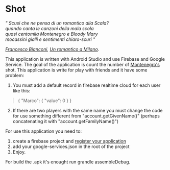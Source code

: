 # Shot

*" Scusi*
  *che ne pensa di un romantico alla Scala?*<br>
  *quando canta le canzoni della mala scola*<br>
  *quasi centomila Montenegro e Bloody Mary*<br>
  *mocassini gialli e sentimenti chiaro-scuri "*

*[Francesco Bianconi](https://it.wikipedia.org/wiki/Francesco_Bianconi), [Un romantico a Milano](https://www.youtube.com/watch?v=yV5NQyT3DFE).*

This application is written with Android Studio and use Firebase and Google Service.
The goal of the application is count the number of [Montenegro's](https://en.wikipedia.org/wiki/Amaro_Montenegro) shot.
This application is write for play with friends and it have some problem:
1. You must add a default record in firebase realtime cloud for each user like this:
>  {
>      "Marco": {
>        "value": 0
>      }
>  }
  
2. If there are two players with the same name you must change the code for use something different from "account.getGivenName()" (perhaps concatenating it with "account.getFamilyName()")

For use this application you need to:
1. create a firebase project and [register your application](https://firebase.google.com/docs/android/setup)
2. add your google-services.json in the root of the project
3. Enjoy.

For build the .apk it's enought run grandle assembleDebug.
